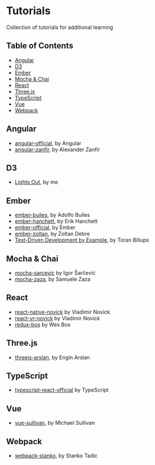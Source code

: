 # Tutorials

Collection of tutorials for additional learning


## Table of Contents

- [Angular](#angular)
- [D3](#d3)
- [Ember](#ember)
- [Mocha & Chai](#mocha--chai)
- [React](#react)
- [Three.js](#threejs)
- [TypeScript](#typescript)
- [Vue](#vue)
- [Webpack](#webpack)


## Angular

- [angular-official](/angular-official), by Angular
- [angular-zanfir](/angular-zanfir), by Alexander Zanfir


## D3

- [Lights Out](https://github.com/ijlee2/lights-out), by me


## Ember

- [ember-builes](/ember-builes), by Adolfo Builes
- [ember-hanchett](/ember-hanchett), by Erik Hanchett
- [ember-official](/ember-official), by Ember
- [ember-zoltan](/ember-zoltan), by Zoltan Debre
- [Test-Driven Development by Example](https://www.youtube.com/watch?v=2b1vcg_XSR8), by Toran Billups


## Mocha & Chai

- [mocha-sarcevic](/mocha-sarcevic) by Igor Šarčević
- [mocha-zaza](/mocha-zaza), by Samuele Zaza


## React

- [react-native-novick](/react-native-novick) by Vladimir Novick
- [react-vr-novick](/react-vr-novick) by Vladimir Novick
- [redux-bos](/redux-bos) by Wes Bos


## Three.js

- [threejs-arslan](/threejs-arslan), by Engin Arslan


## TypeScript

- [typescript-react-official](/typescript-react-official) by TypeScript


## Vue

- [vue-sullivan](/vue-sullivan), by Michael Sullivan


## Webpack

- [webpack-stanko](/webpack-stanko), by Stanko Tadic
